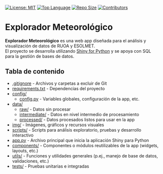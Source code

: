 [![License: MIT](https://img.shields.io/github/license/JRamonHA/Explorador-Meteorologico?style=flat-square)](https://github.com/JRamonHA/Explorador-Meteorologico/blob/main/LICENSE)
[![Top Language](https://img.shields.io/github/languages/top/JRamonHA/Explorador-Meteorologico?style=flat-square)](https://github.com/JRamonHA/Explorador-Meteorologico)
[![Repo Size](https://img.shields.io/github/repo-size/JRamonHA/Explorador-Meteorologico?style=flat-square)](https://github.com/JRamonHA/Explorador-Meteorologico)
[![Contributors](https://img.shields.io/github/contributors/JRamonHA/Explorador-Meteorologico?style=flat-square)](https://github.com/JRamonHA/Explorador-Meteorologico/graphs/contributors)

# Explorador Meteorológico

**Explorador Meteorológico** es una web app diseñada para el análisis y visualización de datos de RUOA y ESOLMET.  
El proyecto se desarrolla utilizando [Shiny for Python](https://shiny.posit.co/py/) y se apoya con SQL para la gestión de bases de datos.

## Tabla de contenido

- [.gitignore](.gitignore) - Archivos y carpetas a excluir de Git
- [requirements.txt](requirements.txt) - Dependencias del proyecto
- [config/](config/)
  - [config.py](config/config.py) - Variables globales, configuración de la app, etc.
- [data/](data/)
  - [raw/](data/001_raw/) - Datos sin procesar
  - [intermediate/](data/002_intermediate/) - Datos en nivel intermedio de procesamiento
  - [processed/](data/003_processed/) - Datos procesados listos para usar en la app
- [img/](img/) - Imágenes, gráficos y recursos visuales
- [scripts/](scripts/) - Scripts para análisis exploratorio, pruebas y desarrollo interactivo
- [app.py](app.py) - Archivo principal que inicia la aplicación Shiny para Python
- [components/](components/) - Componentes o módulos reutilizables de la app (widgets, layouts, etc.)
- [utils/](utils/) - Funciones y utilidades generales (p.ej., manejo de base de datos, validaciones, etc.)
- [tests/](tests/) - Pruebas unitarias e integradas
